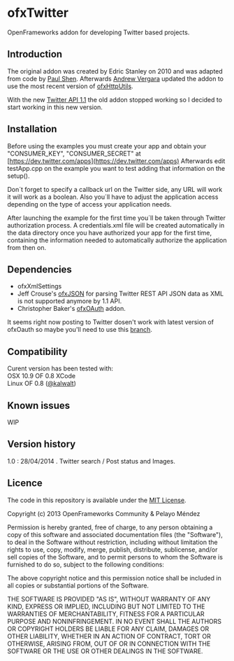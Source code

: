 ofxTwitter
=====================================
OpenFrameworks addon for developing Twitter based projects.

Introduction
------------
The original addon was created by Edric Stanley on 2010 and was adapted from code by [Paul Shen](http://in.somniac.me/2010/01/openframeworks-http-requests-xml-parser/).
Afterwards [Andrew Vergara](https://github.com/drewvergara/ofxTwitter) updated the addon to use the most recent version of [ofxHttpUtils](https://github.com/arturoc/ofxHttpUtils).

With the new [Twitter API 1.1](https://dev.twitter.com/docs/api/1.1/overview) the old addon stopped working so I decided to start working in this new version.

Installation
------------
Before using the examples you must create your app and obtain your "CONSUMER_KEY", "CONSUMER_SECRET" at [https://dev.twitter.com/apps](https://dev.twitter.com/apps) Afterwards edit testApp.cpp on the example you want to test adding that information on the setup().

Don´t forget to specify a callback url on the Twitter side, any URL will work it will work as a boolean. Also you´ll have to adjust the application access depending on the type of access your application needs.

After launching the example for the first time you´ll be taken through Twitter authorization process. A credentials.xml file will be created automatically in the data directory once you have authorized your app for the first time, containing the information needed to automatically authorize the application from then on.

Dependencies
------------
* ofxXmlSettings
* Jeff Crouse's [ofxJSON](https://github.com/jefftimesten/ofxJSON) for parsing Twitter REST API JSON data as XML is not supported anymore by 1.1 API.
* Christopher Baker's [ofxOAuth](https://github.com/bakercp/ofxOAuth) addon.

It seems right now posting to Twitter dosen't work with latest version of ofxOauth so maybe you'll need to use this [branch](https://github.com/pelayomendez/ofxOAuth/tree/feature-postmultipart/formdata).

Compatibility
------------
Curent version has been tested with:<br/>
OSX 10.9 OF 0.8 XCode<br/>
Linux OF 0.8 ([@kalwalt](https://github.com/kalwalt))

Known issues
------------
WIP

Version history
------------
1.0 : 28/04/2014 . Twitter search / Post status and Images.

Licence
-------
The code in this repository is available under the [MIT License](https://secure.wikimedia.org/wikipedia/en/wiki/Mit_license).

Copyright (c) 2013 OpenFrameworks Community & Pelayo Méndez

Permission is hereby granted, free of charge, to any person obtaining a copy of this software and associated documentation files (the "Software"), to deal in the Software without restriction, including without limitation the rights to use, copy, modify, merge, publish, distribute, sublicense, and/or sell copies of the Software, and to permit persons to whom the Software is furnished to do so, subject to the following conditions:

The above copyright notice and this permission notice shall be included in all copies or substantial portions of the Software.

THE SOFTWARE IS PROVIDED "AS IS", WITHOUT WARRANTY OF ANY KIND, EXPRESS OR IMPLIED, INCLUDING BUT NOT LIMITED TO THE WARRANTIES OF MERCHANTABILITY, FITNESS FOR A PARTICULAR PURPOSE AND NONINFRINGEMENT. IN NO EVENT SHALL THE AUTHORS OR COPYRIGHT HOLDERS BE LIABLE FOR ANY CLAIM, DAMAGES OR OTHER LIABILITY, WHETHER IN AN ACTION OF CONTRACT, TORT OR OTHERWISE, ARISING FROM, OUT OF OR IN CONNECTION WITH THE SOFTWARE OR THE USE OR OTHER DEALINGS IN THE SOFTWARE.
